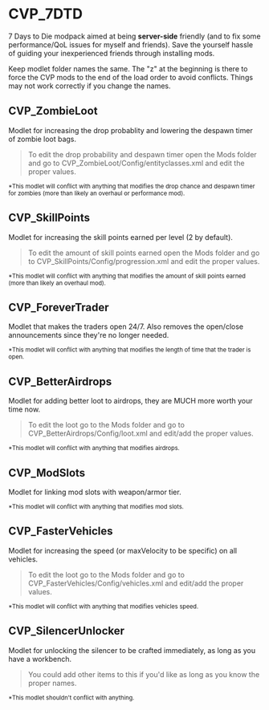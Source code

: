 # CVP_7DTD
 7 Days to Die modpack aimed at being **server-side** friendly (and to fix some performance/QoL issues for myself and friends). Save the yourself hassle of guiding your inexperienced friends through installing mods.

 Keep modlet folder names the same. The "z" at the beginning is there to force the CVP mods to the end of the load order to avoid conflicts. Things may not work correctly if you change the names.




## CVP_ZombieLoot
Modlet for increasing the drop probablity and lowering the despawn timer of zombie loot bags.

> To edit the drop probability and despawn timer open the Mods folder and go to CVP_ZombieLoot/Config/entityclasses.xml and edit the proper values.



<sub>*This modlet will conflict with anything that modifies the drop chance and despawn timer for zombies (more than likely an overhaul or performance mod).</sub>




## CVP_SkillPoints
Modlet for increasing the skill points earned per level (2 by default).

> To edit the amount of skill points earned open the Mods folder and go to CVP_SkillPoints/Config/progression.xml and edit the proper values.



<sub>*This modlet will conflict with anything that modifies the amount of skill points earned (more than likely an overhaul mod).</sub>




## CVP_ForeverTrader
Modlet that makes the traders open 24/7. Also removes the open/close announcements since they're no longer needed.





<sub>*This modlet will conflict with anything that modifies the length of time that the trader is open.</sub>




## CVP_BetterAirdrops
Modlet for adding better loot to airdrops, they are MUCH more worth your time now.

> To edit the loot go to the Mods folder and go to CVP_BetterAirdrops/Config/loot.xml and edit/add the proper values.



<sub>*This modlet will conflict with anything that modifies airdrops.</sub>




## CVP_ModSlots
Modlet for linking mod slots with weapon/armor tier.





<sub>*This modlet will conflict with anything that modifies mod slots.</sub>




## CVP_FasterVehicles
Modlet for increasing the speed (or maxVelocity to be specific) on all vehicles. 

> To edit the loot go to the Mods folder and go to CVP_FasterVehicles/Config/vehicles.xml and edit/add the proper values.



<sub>*This modlet will conflict with anything that modifies vehicles speed.</sub>




## CVP_SilencerUnlocker
Modlet for unlocking the silencer to be crafted immediately, as long as you have a workbench. 

> You could add other items to this if you'd like as long as you know the proper names.



<sub>*This modlet shouldn't conflict with anything.</sub>